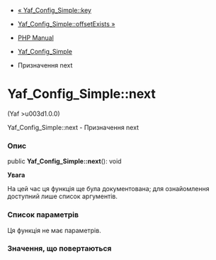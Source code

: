 - [« Yaf_Config_Simple::key](yaf-config-simple.key.md)
- [Yaf_Config_Simple::offsetExists
»](yaf-config-simple.offsetexists.md)

- [PHP Manual](index.md)
- [Yaf_Config_Simple](class.yaf-config-simple.md)
- Призначення next

# Yaf_Config_Simple::next

(Yaf \>u003d1.0.0)

Yaf_Config_Simple::next - Призначення next

### Опис

public **Yaf_Config_Simple::next**(): void

**Увага**

На цей час ця функція ще була документована; для
ознайомлення доступний лише список аргументів.

### Список параметрів

Ця функція не має параметрів.

### Значення, що повертаються
